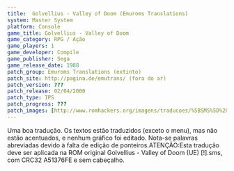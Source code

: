 ```yaml
---
title:  Golvellius - Valley of Doom (Emuroms Translations)
system: Master System
platform: Console
game_title: Golvellius - Valley of Doom
game_category: RPG / Ação
game_players: 1
game_developer: Compile
game_publisher: Sega
game_release_date: 1988
patch_group: Emuroms Translations (extinto)
patch_site: http://pagina.de/emutrans/ (fora do ar)
patch_version: ???
patch_release: 02/04/2000
patch_type: IPS
patch_progress: ???
patch_images: [http://www.romhackers.org/imagens/traducoes/%5BSMS%5D%20Golvellius%20-%20Emuroms%20Translations%20-%201.png,http://www.romhackers.org/imagens/traducoes/%5BSMS%5D%20Golvellius%20-%20Emuroms%20Translations%20-%202.png,http://www.romhackers.org/imagens/traducoes/%5BSMS%5D%20Golvellius%20-%20Emuroms%20Translations%20-%203.png]
---
```

Uma boa tradução. Os textos estão traduzidos (exceto o menu), mas não estão acentuados, e nenhum gráfico foi editado. Nota-se palavras abreviadas devido à falta de edição de ponteiros.ATENÇÃO:Esta tradução deve ser aplicada na ROM original Golvellius - Valley of Doom (UE) [!].sms, com CRC32 A51376FE e sem cabeçalho.